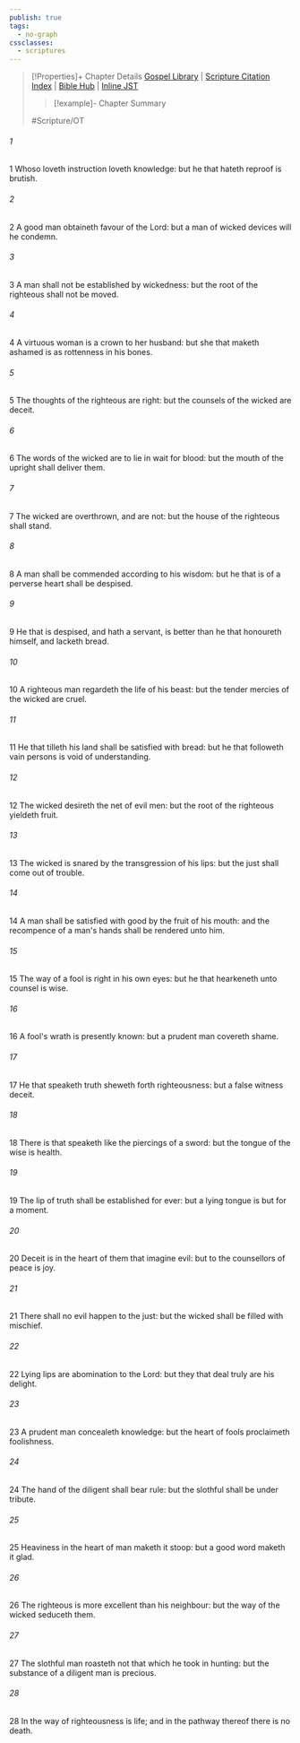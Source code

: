 ```yaml
---
publish: true
tags:
  - no-graph
cssclasses:
  - scriptures
---
```

>[!Properties]+ Chapter Details
>[Gospel Library](https://churchofjesuschrist.org/study/scriptures/ot/prov/12?lang=eng)    |    [Scripture Citation Index](https://scriptures.byu.edu/#0780c::c0780c)    |    [Bible Hub](https://biblehub.com/proverbs/12.htm)    |    [Inline JST](https://scripturetoolbox.com/html/ic/Proverbs/12.html)
>>[!example]- Chapter Summary
>> 
> 
>
>#Scripture/OT
###### 1
1 Whoso loveth instruction loveth knowledge: but he that hateth reproof is brutish.
###### 2
2 A good man obtaineth favour of the Lord: but a man of wicked devices will he condemn.
###### 3
3 A man shall not be established by wickedness: but the root of the righteous shall not be moved.
###### 4
4 A virtuous woman is a crown to her husband: but she that maketh ashamed is as rottenness in his bones.
###### 5
5 The thoughts of the righteous are right: but the counsels of the wicked are deceit.
###### 6
6 The words of the wicked are to lie in wait for blood: but the mouth of the upright shall deliver them.
###### 7
7 The wicked are overthrown, and are not: but the house of the righteous shall stand.
###### 8
8 A man shall be commended according to his wisdom: but he that is of a perverse heart shall be despised.
###### 9
9 He that is despised, and hath a servant, is better than he that honoureth himself, and lacketh bread.
###### 10
10 A righteous man regardeth the life of his beast: but the tender mercies of the wicked are cruel.
###### 11
11 He that tilleth his land shall be satisfied with bread: but he that followeth vain persons is void of understanding.
###### 12
12 The wicked desireth the net of evil men: but the root of the righteous yieldeth fruit.
###### 13
13 The wicked is snared by the transgression of his lips: but the just shall come out of trouble.
###### 14
14 A man shall be satisfied with good by the fruit of his mouth: and the recompence of a man's hands shall be rendered unto him.
###### 15
15 The way of a fool is right in his own eyes: but he that hearkeneth unto counsel is wise.
###### 16
16 A fool's wrath is presently known: but a prudent man covereth shame.
###### 17
17 He that speaketh truth sheweth forth righteousness: but a false witness deceit.
###### 18
18 There is that speaketh like the piercings of a sword: but the tongue of the wise is health.
###### 19
19 The lip of truth shall be established for ever: but a lying tongue is but for a moment.
###### 20
20 Deceit is in the heart of them that imagine evil: but to the counsellors of peace is joy.
###### 21
21 There shall no evil happen to the just: but the wicked shall be filled with mischief.
###### 22
22 Lying lips are abomination to the Lord: but they that deal truly are his delight.
###### 23
23 A prudent man concealeth knowledge: but the heart of fools proclaimeth foolishness.
###### 24
24 The hand of the diligent shall bear rule: but the slothful shall be under tribute.
###### 25
25 Heaviness in the heart of man maketh it stoop: but a good word maketh it glad.
###### 26
26 The righteous is more excellent than his neighbour: but the way of the wicked seduceth them.
###### 27
27 The slothful man roasteth not that which he took in hunting: but the substance of a diligent man is precious.
###### 28
28 In the way of righteousness is life; and in the pathway thereof there is no death.
